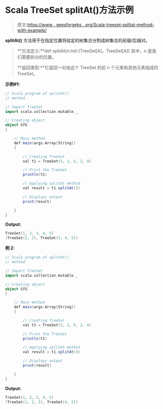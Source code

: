 # Scala TreeSet splitAt()方法示例

> 原文:[https://www . geesforgeks . org/Scala-treeset-splitat-method-with-example/](https://www.geeksforgeeks.org/scala-treeset-splitat-method-with-example/)

**splitAt()** 方法用于在指定位置将给定的树集合分割成树集合的前缀/后缀对。

> **方法定义:**def splitAt(n:Int):(TreeSet[A]，TreeSet[A])
> 其中，n 是我们需要拆分的位置。
> 
> **返回类型:**它返回一对由这个 TreeSet 的前 n 个元素和其他元素组成的 TreeSet。

**示例#1:**

```scala
// Scala program of splitAt() 
// method 

// Import TreeSet
import scala.collection.mutable._

// Creating object 
object GfG 
{ 

    // Main method 
    def main(args:Array[String]) 
    { 

        // Creating TreeSet
        val t1 = TreeSet(3, 1, 5, 2, 4)  

        // Print the TreeSet 
        println(t1) 

        // Applying splitAt method  
        val result = t1.splitAt(2)

        // Displays output  
        print(result) 

    } 
} 
```

**Output:**

```scala
TreeSet(1, 2, 3, 4, 5)
(TreeSet(1, 2), TreeSet(3, 4, 5))

```

**例 2:**

```scala
// Scala program of splitAt() 
// method 

// Import TreeSet
import scala.collection.mutable._

// Creating object 
object GfG 
{ 

    // Main method 
    def main(args:Array[String]) 
    { 

        // Creating TreeSet
        val t1 = TreeSet(3, 1, 5, 2, 4)  

        // Print the TreeSet 
        println(t1) 

        // Applying splitAt method  
        val result = t1.splitAt(3)

        // Displays output  
        print(result) 

    } 
} 
```

**Output:**

```scala
TreeSet(1, 2, 3, 4, 5)
(TreeSet(1, 2, 3), TreeSet(4, 5))

```